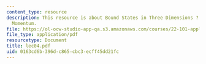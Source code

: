 ```yaml
---
content_type: resource
description: This resource is about Bound States in Three Dimensions ? Orbital Angular
  Momentum.
file: https://ol-ocw-studio-app-qa.s3.amazonaws.com/courses/22-101-applied-nuclear-physics-fall-2006/0163cd6b396dc865cbc3ecff45dd21fc_lec04.pdf
file_type: application/pdf
resourcetype: Document
title: lec04.pdf
uid: 0163cd6b-396d-c865-cbc3-ecff45dd21fc
---
```

